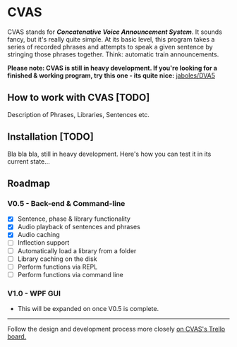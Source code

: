 # CVAS

CVAS stands for ***Concatenative Voice Announcement System***. It sounds fancy, but it's really quite simple.
At its basic level, this program takes a series of recorded phrases and attempts to speak a given sentence by stringing those phrases together. Think: automatic train announcements.

**Please note: CVAS is still in heavy development.
If you're looking for a finished & working program, try this one - its quite nice:** [jaboles/DVA5](https://github.com/jaboles/DVA5)
## How to work with CVAS [TODO]
Description of Phrases, Libraries, Sentences etc.
## Installation [TODO]
Bla bla bla, still in heavy development. Here's how you can test it in its current state...
## Roadmap

### V0.5 - Back-end & Command-line
 - [x] Sentence, phase & library functionality
 - [x] Audio playback of sentences and phrases
 - [x] Audio caching
 - [ ] Inflection support
 - [ ] Automatically load a library from a folder
 - [ ] Library caching on the disk
 - [ ] Perform functions via REPL
 - [ ] Perform functions via command line

### V1.0 - WPF GUI
- This will be expanded on once V0.5 is complete.

***
Follow the design and development process more closely [on CVAS's Trello board.](https://trello.com/b/Z1Bclmuy/cvas)
